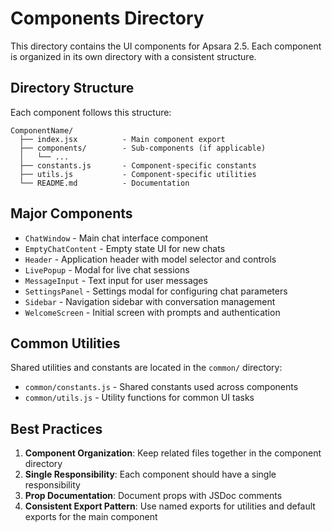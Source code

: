# Components Directory

This directory contains the UI components for Apsara 2.5. Each component is organized in its own directory with a consistent structure.

## Directory Structure

Each component follows this structure:

```
ComponentName/
  ├── index.jsx          - Main component export
  ├── components/        - Sub-components (if applicable)
  │   └── ...
  ├── constants.js       - Component-specific constants
  ├── utils.js           - Component-specific utilities
  └── README.md          - Documentation
```

## Major Components

- `ChatWindow` - Main chat interface component
- `EmptyChatContent` - Empty state UI for new chats
- `Header` - Application header with model selector and controls
- `LivePopup` - Modal for live chat sessions
- `MessageInput` - Text input for user messages
- `SettingsPanel` - Settings modal for configuring chat parameters
- `Sidebar` - Navigation sidebar with conversation management
- `WelcomeScreen` - Initial screen with prompts and authentication

## Common Utilities

Shared utilities and constants are located in the `common/` directory:

- `common/constants.js` - Shared constants used across components
- `common/utils.js` - Utility functions for common UI tasks

## Best Practices

1. **Component Organization**: Keep related files together in the component directory
2. **Single Responsibility**: Each component should have a single responsibility
3. **Prop Documentation**: Document props with JSDoc comments
4. **Consistent Export Pattern**: Use named exports for utilities and default exports for the main component 